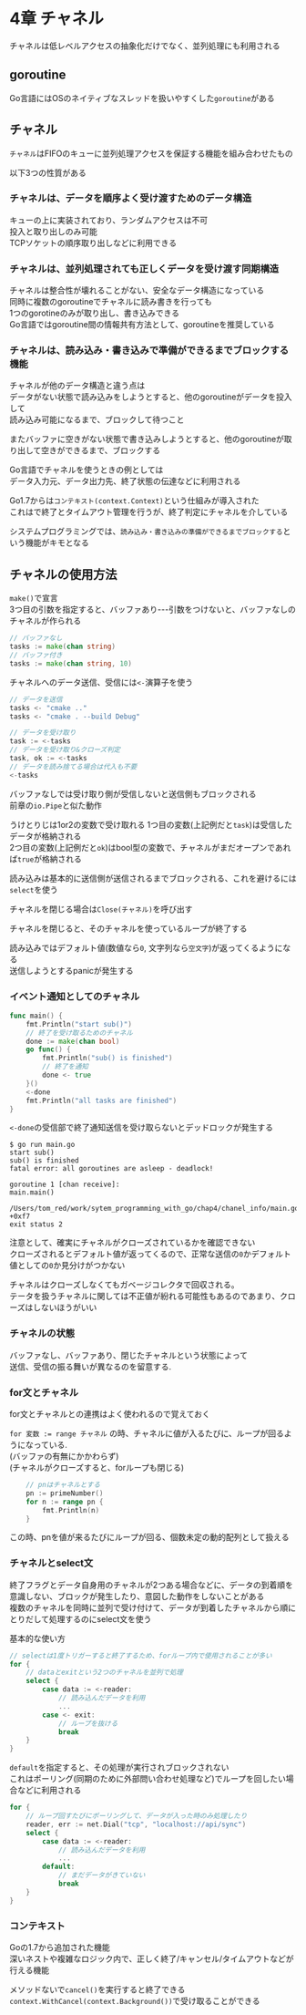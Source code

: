 # 4章 チャネル

チャネルは低レベルアクセスの抽象化だけでなく、並列処理にも利用される

## goroutine

Go言語にはOSのネイティブなスレッドを扱いやすくした`goroutine`がある  

## チャネル

`チャネル`はFIFOのキューに並列処理アクセスを保証する機能を組み合わせたもの  

以下3つの性質がある

### チャネルは、データを順序よく受け渡すためのデータ構造

キューの上に実装されており、ランダムアクセスは不可  
投入と取り出しのみ可能  
TCPソケットの順序取り出しなどに利用できる

### チャネルは、並列処理されても正しくデータを受け渡す同期構造

チャネルは整合性が壊れることがない、安全なデータ構造になっている  
同時に複数のgoroutineでチャネルに読み書きを行っても  
1つのgorotineのみが取り出し、書き込みできる  
Go言語ではgoroutine間の情報共有方法として、goroutineを推奨している

### チャネルは、読み込み・書き込みで準備ができるまでブロックする機能

チャネルが他のデータ構造と違う点は  
データがない状態で読み込みをしようとすると、他のgoroutineがデータを投入して  
読み込み可能になるまで、ブロックして待つこと  

またバッファに空きがない状態で書き込みしようとすると、他のgoroutineが取り出して空きができるまで、ブロックする


Go言語でチャネルを使うときの例としては  
データ入力元、データ出力先、終了状態の伝達などに利用される

Go1.7からは`コンテキスト(context.Context)`という仕組みが導入された  
これはで終了とタイムアウト管理を行うが、終了判定にチャネルを介している

システムプログラミングでは、`読み込み・書き込みの準備ができるまでブロックする`という機能がキモとなる

##  チャネルの使用方法

`make()`で宣言  
3つ目の引数を指定すると、バッファあり---引数をつけないと、バッファなしのチャネルが作られる

```Go
// バッファなし
tasks := make(chan string)
// バッファ付き
tasks := make(chan string, 10)
```

チャネルへのデータ送信、受信には`<-`演算子を使う

```Go
// データを送信
tasks <- "cmake .."
tasks <- "cmake . --build Debug"

// データを受け取り
task := <-tasks
// データを受け取り&クローズ判定
task, ok := <-tasks
// データを読み捨てる場合は代入も不要
<-tasks
```

バッファなしでは受け取り側が受信しないと送信側もブロックされる  
前章の`io.Pipe`と似た動作

うけとりじは1or2の変数で受け取れる
1つ目の変数(上記例だと`task`)は受信したデータが格納される  
2つ目の変数(上記例だと`ok`)はbool型の変数で、チャネルがまだオープンであれば`true`が格納される

読み込みは基本的に送信側が送信されるまでブロックされる、これを避けるには`select`を使う

チャネルを閉じる場合は`Close(チャネル)`を呼び出す

チャネルを閉じると、そのチャネルを使っているループが終了する

読み込みではデフォルト値(数値なら`0`, 文字列なら`空文字`)が返ってくるようになる  
送信しようとするpanicが発生する

### イベント通知としてのチャネル

```Go
func main() {
	fmt.Println("start sub()")
	// 終了を受け取るためのチャネル
	done := make(chan bool)
	go func() {
		fmt.Println("sub() is finished")
		// 終了を通知
		done <- true
	}()
	<-done
	fmt.Println("all tasks are finished")
}
```

`<-done`の受信部で終了通知送信を受け取らないとデッドロックが発生する

```
$ go run main.go
start sub()
sub() is finished
fatal error: all goroutines are asleep - deadlock!

goroutine 1 [chan receive]:
main.main()
        /Users/tom_red/work/sytem_programming_with_go/chap4/chanel_info/main.go:16 +0xf7
exit status 2
```

注意として、確実にチャネルがクローズされているかを確認できない  
クローズされるとデフォルト値が返ってくるので、正常な送信の`0`かデフォルト値としての`0`か見分けがつかない

チャネルはクローズしなくてもガベージコレクタで回収される。  
テータを扱うチャネルに関しては不正値が紛れる可能性もあるのであまり、クローズはしないほうがいい

### チャネルの状態

バッファなし、バッファあり、閉じたチャネルという状態によって  
送信、受信の振る舞いが異なるのを留意する.

### for文とチャネル

for文とチャネルとの連携はよく使われるので覚えておく

`for 変数 := range チャネル` の時、チャネルに値が入るたびに、ループが回るようになっている.  
(バッファの有無にかかわらず)  
(チャネルがクローズすると、forループも閉じる)

```go
	// pnはチャネルとする
	pn := primeNumber()
	for n := range pn {
		fmt.Println(n)
	}
```

この時、pnを値が来るたびにループが回る、個数未定の動的配列として扱える

### チャネルとselect文

終了フラグとデータ自身用のチャネルが2つある場合などに、データの到着順を意識しない、ブロックが発生したり、意図した動作をしないことがある  
複数のチャネルを同時に並列で受け付けて、データが到着したチャネルから順にとりだして処理するのにselect文を使う

基本的な使い方
```go
// selectは1度トリガーすると終了するため、forループ内で使用されることが多い
for {
	// dataとexitという2つのチャネルを並列で処理
	select {
		case data := <-reader:
			// 読み込んだデータを利用
			...
		case <- exit:
			// ループを抜ける
			break
	}
}
```

`default`を指定すると、その処理が実行されブロックされない  
これはポーリング(同期のために外部問い合わせ処理など)でループを回したい場合などに利用される

```Go
for {
	// ループ回すたびにポーリングして、データが入った時のみ処理したり
	reader, err := net.Dial("tcp", "localhost://api/sync")
	select {
		case data := <-reader:
			// 読み込んだデータを利用
			...
		default:
			// まだデータがきていない
			break
	}
}
```

### コンテキスト

Goの1.7から追加された機能  
深いネストや複雑なロジック内で、正しく終了/キャンセル/タイムアウトなどが行える機能

メソッドないで`cancel()`を実行すると終了できる  
`context.WithCancel(context.Background())`で受け取ることができる



